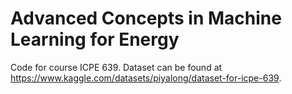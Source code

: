 # Advanced Concepts in Machine Learning for Energy

Code for course ICPE 639. Dataset can be found at https://www.kaggle.com/datasets/piyalong/dataset-for-icpe-639. 
